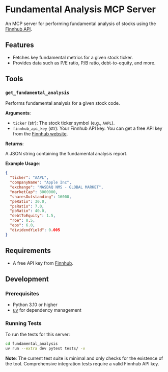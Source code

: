 # Fundamental Analysis MCP Server

An MCP server for performing fundamental analysis of stocks using the [Finnhub API](https://finnhub.io/).

## Features

- Fetches key fundamental metrics for a given stock ticker.
- Provides data such as P/E ratio, P/B ratio, debt-to-equity, and more.

## Tools

### `get_fundamental_analysis`

Performs fundamental analysis for a given stock code.

**Arguments**:

- `ticker` (str): The stock ticker symbol (e.g., `AAPL`).
- `finnhub_api_key` (str): Your Finnhub API key. You can get a free API key from the [Finnhub website](https://finnhub.io/).

**Returns**:

A JSON string containing the fundamental analysis report.

**Example Usage**:

```json
{
  "ticker": "AAPL",
  "companyName": "Apple Inc",
  "exchange": "NASDAQ NMS - GLOBAL MARKET",
  "marketCap": 3000000,
  "sharesOutstanding": 16000,
  "peRatio": 30.0,
  "psRatio": 7.0,
  "pbRatio": 40.0,
  "debtToEquity": 1.5,
  "roe": 0.5,
  "eps": 6.0,
  "dividendYield": 0.005
}
```

## Requirements

- A free API key from [Finnhub](https://finnhub.io/).

## Development

### Prerequisites

- Python 3.10 or higher
- [uv](https://docs.astral.sh/uv/) for dependency management

### Running Tests

To run the tests for this server:

```bash
cd fundamental_analysis
uv run --extra dev pytest tests/ -v
```

**Note**: The current test suite is minimal and only checks for the existence of the tool. Comprehensive integration tests require a valid Finnhub API key.
